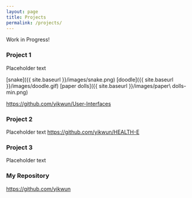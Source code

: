 ```yaml
---
layout: page
title: Projects
permalink: /projects/
---
```


Work in Progress!

### Project 1

Placeholder text

[snake]({{ site.baseurl }}/images/snake.png)
[doodle]({{ site.baseurl }}/images/doodle.gif)
[paper dolls]({{ site.baseurl }}/images/paper\ dolls-min.png)

<https://github.com/yikwun/User-Interfaces>

### Project 2

Placeholder text
<https://github.com/yikwun/HEALTH-E>

### Project 3

Placeholder text

### My Repository

<https://github.com/yikwun>
